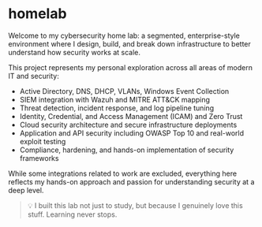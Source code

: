 # homelab

Welcome to my cybersecurity home lab: a segmented, enterprise-style environment where I design, build, and break down infrastructure to better understand how security works at scale.

This project represents my personal exploration across all areas of modern IT and security:

- Active Directory, DNS, DHCP, VLANs, Windows Event Collection
- SIEM integration with Wazuh and MITRE ATT&CK mapping
- Threat detection, incident response, and log pipeline tuning
- Identity, Credential, and Access Management (ICAM) and Zero Trust
- Cloud security architecture and secure infrastructure deployments
- Application and API security including OWASP Top 10 and real-world exploit testing
- Compliance, hardening, and hands-on implementation of security frameworks

While some integrations related to work are excluded, everything here reflects my hands-on approach and passion for understanding security at a deep level.

> 💡 I built this lab not just to study, but because I genuinely love this stuff. Learning never stops.
